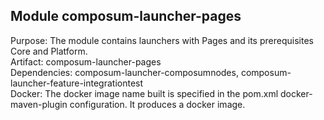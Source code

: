 ## Module composum-launcher-pages
Purpose: The module contains launchers with Pages and its prerequisites Core and Platform.  
Artifact: composum-launcher-pages  
Dependencies: composum-launcher-composumnodes, composum-launcher-feature-integrationtest  
Docker: The docker image name built is specified in the pom.xml docker-maven-plugin configuration. It produces a docker image.
